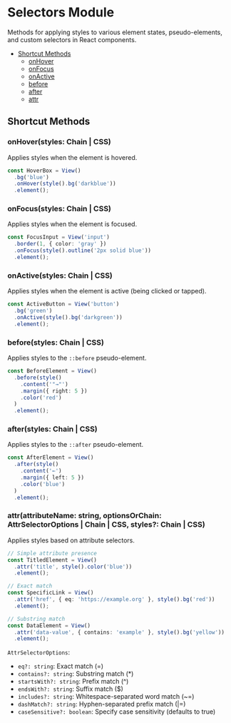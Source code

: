 # Selectors Module

Methods for applying styles to various element states, pseudo-elements, and custom selectors in React components.

- [Shortcut Methods](#shortcut-methods)
  - [onHover](#onhoverstyles-chain--css)
  - [onFocus](#onfocusstyles-chain--css)
  - [onActive](#onactivestyles-chain--css)
  - [before](#beforestyles-chain--css)
  - [after](#afterstyles-chain--css)
  - [attr](#attrattributename-string-optionsorchain-attrselectoroptions--chain--css-styles-chain--css)

## Shortcut Methods

### onHover(styles: Chain | CSS)

Applies styles when the element is hovered.

```typescript
const HoverBox = View()
  .bg('blue')
  .onHover(style().bg('darkblue'))
  .element();
```

### onFocus(styles: Chain | CSS)

Applies styles when the element is focused.

```typescript
const FocusInput = View('input')
  .border(1, { color: 'gray' })
  .onFocus(style().outline('2px solid blue'))
  .element();
```

### onActive(styles: Chain | CSS)

Applies styles when the element is active (being clicked or tapped).

```typescript
const ActiveButton = View('button')
  .bg('green')
  .onActive(style().bg('darkgreen'))
  .element();
```

### before(styles: Chain | CSS)

Applies styles to the `::before` pseudo-element.

```typescript
const BeforeElement = View()
  .before(style()
    .content('"→"')
    .margin({ right: 5 })
    .color('red')
  )
  .element();
```

### after(styles: Chain | CSS)

Applies styles to the `::after` pseudo-element.

```typescript
const AfterElement = View()
  .after(style()
    .content('←')
    .margin({ left: 5 })
    .color('blue')
  )
  .element();
```

### attr(attributeName: string, optionsOrChain: AttrSelectorOptions | Chain | CSS, styles?: Chain | CSS)

Applies styles based on attribute selectors.

```typescript
// Simple attribute presence
const TitledElement = View()
  .attr('title', style().color('blue'))
  .element();

// Exact match
const SpecificLink = View()
  .attr('href', { eq: 'https://example.org' }, style().bg('red'))
  .element();

// Substring match
const DataElement = View()
  .attr('data-value', { contains: 'example' }, style().bg('yellow'))
  .element();
```

`AttrSelectorOptions`:
- `eq?: string`: Exact match (=)
- `contains?: string`: Substring match (*)
- `startsWith?: string`: Prefix match (^)
- `endsWith?: string`: Suffix match ($)
- `includes?: string`: Whitespace-separated word match (~=)
- `dashMatch?: string`: Hyphen-separated prefix match (|=)
- `caseSensitive?: boolean`: Specify case sensitivity (defaults to true)
